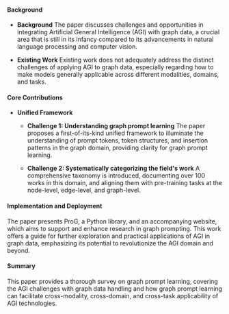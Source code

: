 #### Background
- **Background**
The paper discusses challenges and opportunities in integrating Artificial General Intelligence (AGI) with graph data, a crucial area that is still in its infancy compared to its advancements in natural language processing and computer vision.

- **Existing Work**
Existing work does not adequately address the distinct challenges of applying AGI to graph data, especially regarding how to make models generally applicable across different modalities, domains, and tasks.

#### Core Contributions
  - **Unified Framework**
    - **Challenge 1: Understanding graph prompt learning**
      The paper proposes a first-of-its-kind unified framework to illuminate the understanding of prompt tokens, token structures, and insertion patterns in the graph domain, providing clarity for graph prompt learning.
   
    - **Challenge 2: Systematically categorizing the field's work**
      A comprehensive taxonomy is introduced, documenting over 100 works in this domain, and aligning them with pre-training tasks at the node-level, edge-level, and graph-level.

#### Implementation and Deployment
The paper presents ProG, a Python library, and an accompanying website, which aims to support and enhance research in graph prompting. This work offers a guide for further exploration and practical applications of AGI in graph data, emphasizing its potential to revolutionize the AGI domain and beyond.

#### Summary
This paper provides a thorough survey on graph prompt learning, covering the AGI challenges with graph data handling and how graph prompt learning can facilitate cross-modality, cross-domain, and cross-task applicability of AGI technologies.